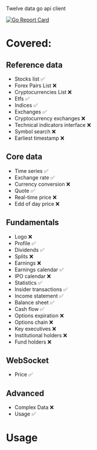 Twelve data go api client

[![Go Report Card](https://goreportcard.com/badge/github.com/soulgarden/twelvedata)](https://goreportcard.com/report/github.com/soulgarden/twelvedata)


# Covered:

## Reference data

* Stocks list                    ✅
* Forex Pairs List               ❌
* Cryptocurrencies List          ❌
* Etfs                           ✅
* Indices                        ✅
* Exchanges                      ✅
* Cryptocurrency exchanges       ❌
* Technical indicators interface ❌
* Symbol search                  ❌
* Earliest timestamp             ❌


## Core data

* Time series          ✅
* Exchange rate        ✅
* Currency conversion  ❌
* Quote                ✅
* Real-time price      ❌
* Edd of day price     ❌

## Fundamentals

* Logo                  ❌
* Profile               ✅
* Dividends             ✅
* Splits                ❌
* Earnings              ❌
* Earnings calendar     ✅
* IPO calendar          ❌
* Statistics            ✅
* Insider transactions  ✅
* Income statement      ✅
* Balance sheet         ✅
* Cash flow             ✅
* Options expiration    ❌
* Options chain         ❌
* Key executives        ❌
* Institutional holders ❌
* Fund holders          ❌

## WebSocket

* Price ✅

## Advanced

* Complex Data ❌
* Usage        ✅


# Usage

